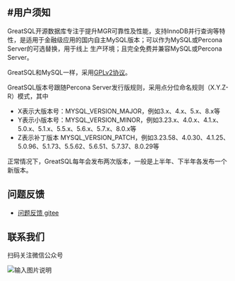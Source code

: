 #用户须知
---
GreatSQL开源数据库专注于提升MGR可靠性及性能，支持InnoDB并行查询等特性，是适用于金融级应用的国内自主MySQL版本；可以作为MySQL或Percona Server的可选替换，用于线上
生产环境；且完全免费并兼容MySQL或Percona Server。

GreatSQL和MySQL一样，采用[GPLv2协议](https://gitee.com/GreatSQL/GreatSQL/blob/master/LICENSE)。

GreatSQL版本号跟随Percona Server发行版规则，采用点分位命名规则（X.Y.Z-R）模式，其中
- X表示大版本号：MYSQL_VERSION_MAJOR，例如3.x、4.x、5.x、8.x等
- Y表示小版本号：MYSQL_VERSION_MINOR，例如3.23.x、4.0.x、4.1.x、5.0.x、5.1.x、5.5.x、5.6.x、5.7.x、8.0.x等
- Z表示补丁版本 MYSQL_VERSION_PATCH，例如3.23.58、4.0.30、4.1.25、5.0.96、5.1.73、5.5.62、5.6.51、5.7.37、8.0.29等

正常情况下，GreatSQL每年会发布两次版本，一般是上半年、下半年各发布一个新版本。

**问题反馈**
---
- [问题反馈 gitee](https://gitee.com/GreatSQL/GreatSQL-Doc/issues)


**联系我们**
---

扫码关注微信公众号

![输入图片说明](https://images.gitee.com/uploads/images/2021/0802/141935_2ea2c196_8779455.jpeg "greatsql社区-wx-qrcode-0.5m.jpg")
